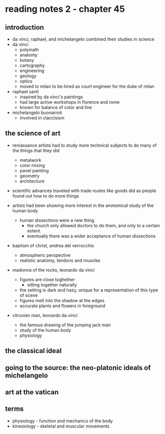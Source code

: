 # reading notes 2 - chapter 45

## introduction
- da vinci, raphael, and michelangelo combined their studies in science
- da vinci
  - polymath
  - anatomy
  - botany
  - cartography
  - engineering
  - geology
  - optics
  - moved to milan to be hired as court engineer for the duke of milan
- raphael santi
  - inspired by da vinci's paintings
  - had large active workshops in florence and rome
  - known for balance of color and line
- michelangelo buonarroti
  - involved in claccisism 


## the science of art
- reniassance artists had to study more technical subjects to do many of the things that they did
  - metalwork
  - color mixing
  - panel painting
  - geometry
  - architecture
- scientific advances traveled with trade routes like goods did as people found out how to do more things
- artists had been showing more interest in the anotomical study of the human body
  - human dissections were a new thing
    - the church only allowed doctors to do them, and only to a certain extent.
    - eventually there was a wider acceptance of human dissections

- baptism of christ, andrea del verrocchio
  - atmospheric perspective
  - realistic anatomy, tendons and muscles
- madonna of the rocks, leonardo da vinci
  - figures are close toghether
    - sitting together naturally
  - the setting is dark and hazy, unique for a representation of this type of scene
  - figures melt into the shadow at the edges
  - accurate plants and flowers in foreground
- vitruvian man, leonardo da vinci
  - the famous drawing of the jumping jack man
  - study of the human body
  - physiology

## the classical ideal


## going to the source: the neo-platonic ideals of michelangelo


## art at the vatican

## terms
- physiology - function and mechanics of the body
- kinesiology - skeletal and muscular movements